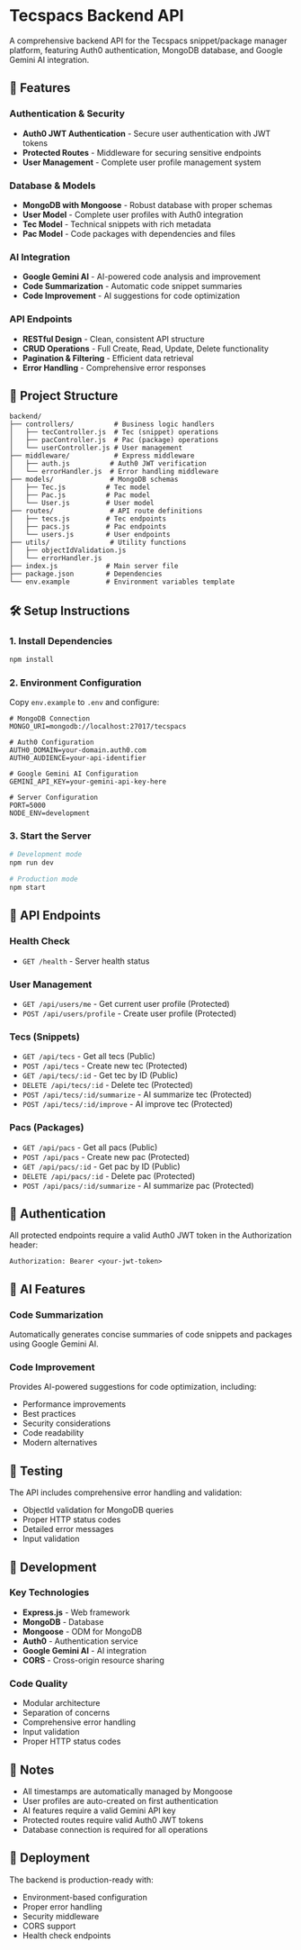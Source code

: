 # Tecspacs Backend API

A comprehensive backend API for the Tecspacs snippet/package manager platform, featuring Auth0 authentication, MongoDB database, and Google Gemini AI integration.

## 🚀 Features

### Authentication & Security
- **Auth0 JWT Authentication** - Secure user authentication with JWT tokens
- **Protected Routes** - Middleware for securing sensitive endpoints
- **User Management** - Complete user profile management system

### Database & Models
- **MongoDB with Mongoose** - Robust database with proper schemas
- **User Model** - Complete user profiles with Auth0 integration
- **Tec Model** - Technical snippets with rich metadata
- **Pac Model** - Code packages with dependencies and files

### AI Integration
- **Google Gemini AI** - AI-powered code analysis and improvement
- **Code Summarization** - Automatic code snippet summaries
- **Code Improvement** - AI suggestions for code optimization

### API Endpoints
- **RESTful Design** - Clean, consistent API structure
- **CRUD Operations** - Full Create, Read, Update, Delete functionality
- **Pagination & Filtering** - Efficient data retrieval
- **Error Handling** - Comprehensive error responses

## 📁 Project Structure

```
backend/
├── controllers/          # Business logic handlers
│   ├── tecController.js  # Tec (snippet) operations
│   ├── pacController.js  # Pac (package) operations
│   └── userController.js # User management
├── middleware/           # Express middleware
│   ├── auth.js          # Auth0 JWT verification
│   └── errorHandler.js  # Error handling middleware
├── models/              # MongoDB schemas
│   ├── Tec.js          # Tec model
│   ├── Pac.js          # Pac model
│   └── User.js         # User model
├── routes/              # API route definitions
│   ├── tecs.js         # Tec endpoints
│   ├── pacs.js         # Pac endpoints
│   └── users.js        # User endpoints
├── utils/               # Utility functions
│   ├── objectIdValidation.js
│   └── errorHandler.js
├── index.js            # Main server file
├── package.json        # Dependencies
└── env.example         # Environment variables template
```

## 🛠️ Setup Instructions

### 1. Install Dependencies
```bash
npm install
```

### 2. Environment Configuration
Copy `env.example` to `.env` and configure:

```env
# MongoDB Connection
MONGO_URI=mongodb://localhost:27017/tecspacs

# Auth0 Configuration
AUTH0_DOMAIN=your-domain.auth0.com
AUTH0_AUDIENCE=your-api-identifier

# Google Gemini AI Configuration
GEMINI_API_KEY=your-gemini-api-key-here

# Server Configuration
PORT=5000
NODE_ENV=development
```

### 3. Start the Server
```bash
# Development mode
npm run dev

# Production mode
npm start
```

## 📡 API Endpoints

### Health Check
- `GET /health` - Server health status

### User Management
- `GET /api/users/me` - Get current user profile (Protected)
- `POST /api/users/profile` - Create user profile (Protected)

### Tecs (Snippets)
- `GET /api/tecs` - Get all tecs (Public)
- `POST /api/tecs` - Create new tec (Protected)
- `GET /api/tecs/:id` - Get tec by ID (Public)
- `DELETE /api/tecs/:id` - Delete tec (Protected)
- `POST /api/tecs/:id/summarize` - AI summarize tec (Protected)
- `POST /api/tecs/:id/improve` - AI improve tec (Protected)

### Pacs (Packages)
- `GET /api/pacs` - Get all pacs (Public)
- `POST /api/pacs` - Create new pac (Protected)
- `GET /api/pacs/:id` - Get pac by ID (Public)
- `DELETE /api/pacs/:id` - Delete pac (Protected)
- `POST /api/pacs/:id/summarize` - AI summarize pac (Protected)

## 🔐 Authentication

All protected endpoints require a valid Auth0 JWT token in the Authorization header:

```
Authorization: Bearer <your-jwt-token>
```

## 🤖 AI Features

### Code Summarization
Automatically generates concise summaries of code snippets and packages using Google Gemini AI.

### Code Improvement
Provides AI-powered suggestions for code optimization, including:
- Performance improvements
- Best practices
- Security considerations
- Code readability
- Modern alternatives

## 🧪 Testing

The API includes comprehensive error handling and validation:
- ObjectId validation for MongoDB queries
- Proper HTTP status codes
- Detailed error messages
- Input validation

## 🔧 Development

### Key Technologies
- **Express.js** - Web framework
- **MongoDB** - Database
- **Mongoose** - ODM for MongoDB
- **Auth0** - Authentication service
- **Google Gemini AI** - AI integration
- **CORS** - Cross-origin resource sharing

### Code Quality
- Modular architecture
- Separation of concerns
- Comprehensive error handling
- Input validation
- Proper HTTP status codes

## 📝 Notes

- All timestamps are automatically managed by Mongoose
- User profiles are auto-created on first authentication
- AI features require a valid Gemini API key
- Protected routes require valid Auth0 JWT tokens
- Database connection is required for all operations

## 🚀 Deployment

The backend is production-ready with:
- Environment-based configuration
- Proper error handling
- Security middleware
- CORS support
- Health check endpoints 